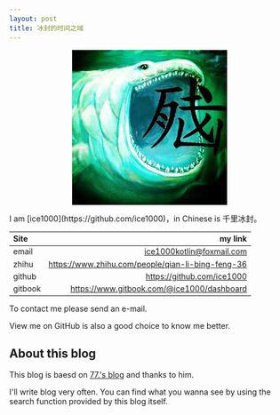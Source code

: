 ```yaml
---
layout: post
title: 冰封的时间之域
---
```


<center>
    <p><img src="/assets/images/ice.jpg" align="center"></p>
</center>
I am [ice1000](https://github.com/ice1000)，in Chinese is 千里冰封。

Site|my link
:--|--:
email|ice1000kotlin@foxmail.com
zhihu|https://www.zhihu.com/people/qian-li-bing-feng-36
github|https://github.com/ice1000
gitbook|https://www.gitbook.com/@ice1000/dashboard

To contact me please send an e-mail.

View me on GitHub is also a good choice to know me better.

## About this blog
This blog is baesd on [77.'s blog](https://github.com/18312847646/18312847646.github.io) and thanks to him.

I'll write blog very often. You can find what you wanna see by using the search function provided by this blog itself.
